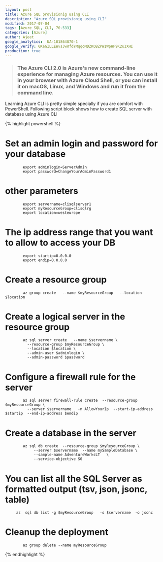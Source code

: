 ```yaml
---
layout: post
title: Azure SQL provisionig using CLI
description: "Azure SQL provisionig using CLI"
modified: 2017-07-04
tags: [Azure SQL, CLI, 70-533]
categories: [Azure]
author: Ajeet
google_analytics:  UA-101864870-1
google_verify: GKeGILLEWvsJwRfdYMqqoMDZKOBZPWIWpHP9K2uIXHI
production: true
---
```

 

> ### The Azure CLI 2.0 is Azure's new command-line experience for managing Azure resources. You can use it in your browser with Azure Cloud Shell, or you can install it on macOS, Linux, and Windows and run it from the command line.

Learning Azure CLI is pretty simple specially if you are comfort with PowerShell. Following script block shows how to create SQL server with database using Azure CLI

<!--more-->

{% highlight powershell %}
# Set an admin login and password for your database
            export adminlogin=ServerAdmin
            export password=ChangeYourAdminPassword1

# other parameters
            export servername=clisqlserver1
            export myResourceGroup=clisqlrg
            export location=westeurope

# The ip address range that you want to allow to access your DB
            export startip=0.0.0.0
            export endip=0.0.0.0

# Create a resource group
            az group create   --name $myResourceGroup   --location $location

# Create a logical server in the resource group
            az sql server create   --name $servername \
              --resource-group $myResourceGroup \
              --location $location \
              --admin-user $adminlogin \
              --admin-password $password

# Configure a firewall rule for the server
            az sql server firewall-rule create  --resource-group $myResourceGroup \
              --server $servername   -n AllowYourIp  --start-ip-address $startip  --end-ip-address $endip

# Create a database in the server
            az sql db create  --resource-group $myResourceGroup \
                 --server $servername  --name mySampleDatabase \
                 --sample-name AdventureWorksLT   \
                 --service-objective S0

# You can list all the SQL Server as formatted output (tsv, json, jsonc, table) 
         az  sql db list -g $myResourceGroup   -s $servername  -o jsonc

# Cleanup the deployment
            az group delete --name myResourceGroup
{% endhighlight %}